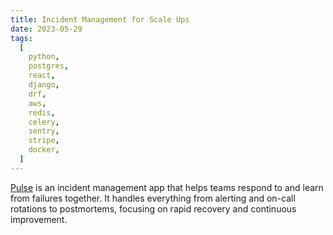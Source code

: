 ```yaml
---
title: Incident Management for Scale Ups
date: 2023-05-29
tags:
  [
    python,
    postgres,
    react,
    django,
    drf,
    aws,
    redis,
    celery,
    sentry,
    stripe,
    docker,
  ]
---
```


[Pulse](https://github.com/wizenheimer/pulse) is an incident management app that helps teams respond to and learn from failures together. It handles everything from alerting and on-call rotations to postmortems, focusing on rapid recovery and continuous improvement.
